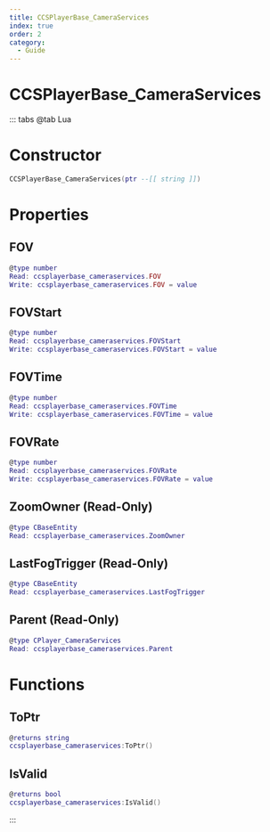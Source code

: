 ```yaml
---
title: CCSPlayerBase_CameraServices
index: true
order: 2
category:
  - Guide
---
```


# CCSPlayerBase_CameraServices

::: tabs
@tab Lua
# Constructor
```lua
CCSPlayerBase_CameraServices(ptr --[[ string ]])
```
# Properties
## FOV 
```lua
@type number
Read: ccsplayerbase_cameraservices.FOV
Write: ccsplayerbase_cameraservices.FOV = value
```
## FOVStart 
```lua
@type number
Read: ccsplayerbase_cameraservices.FOVStart
Write: ccsplayerbase_cameraservices.FOVStart = value
```
## FOVTime 
```lua
@type number
Read: ccsplayerbase_cameraservices.FOVTime
Write: ccsplayerbase_cameraservices.FOVTime = value
```
## FOVRate 
```lua
@type number
Read: ccsplayerbase_cameraservices.FOVRate
Write: ccsplayerbase_cameraservices.FOVRate = value
```
## ZoomOwner (Read-Only)
```lua
@type CBaseEntity
Read: ccsplayerbase_cameraservices.ZoomOwner
```
## LastFogTrigger (Read-Only)
```lua
@type CBaseEntity
Read: ccsplayerbase_cameraservices.LastFogTrigger
```
## Parent (Read-Only)
```lua
@type CPlayer_CameraServices
Read: ccsplayerbase_cameraservices.Parent
```
# Functions
## ToPtr
```lua
@returns string
ccsplayerbase_cameraservices:ToPtr()
```
## IsValid
```lua
@returns bool
ccsplayerbase_cameraservices:IsValid()
```

:::